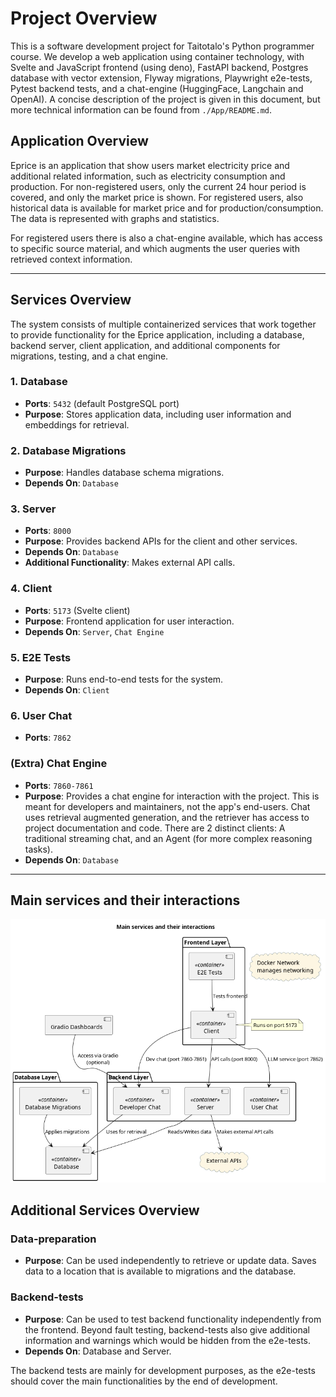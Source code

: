 # Project Overview

This is a software development project for Taitotalo's Python programmer course. We develop a web application using container technology, with Svelte and JavaScript frontend (using deno), FastAPI backend, Postgres database with vector extension, Flyway migrations, Playwright e2e-tests, Pytest backend tests, and a chat-engine (HuggingFace, Langchain and OpenAI). A concise description of the project is given in this document, but more technical information can be found from `./App/README.md`.


## Application Overview

Eprice is an application that show users market electricity price and additional related information, such as electricity consumption and production. For non-registered users, only the current 24 hour period is covered, and only the market price is shown. For registered users, also historical data is available for market price and for production/consumption. The data is represented with graphs and statistics.

For registered users there is also a chat-engine available, which has access to specific source material, and which augments the user queries with retrieved context information. 

---

## Services Overview

The system consists of multiple containerized services that work together to provide functionality for the Eprice application, including a database, backend server, client application, and additional components for migrations, testing, and a chat engine.

### 1. Database
- **Ports**: `5432` (default PostgreSQL port)
- **Purpose**: Stores application data, including user information and embeddings for retrieval.

### 2. Database Migrations
- **Purpose**: Handles database schema migrations.
- **Depends On**: `Database`

### 3. Server
- **Ports**: `8000`
- **Purpose**: Provides backend APIs for the client and other services.
- **Depends On**: `Database`
- **Additional Functionality**: Makes external API calls.

### 4. Client
- **Ports**: `5173` (Svelte client)
- **Purpose**: Frontend application for user interaction.
- **Depends On**: `Server`, `Chat Engine`

### 5. E2E Tests
- **Purpose**: Runs end-to-end tests for the system.
- **Depends On**: `Client`

### 6. User Chat
- **Ports**: `7862`

### (Extra) Chat Engine
- **Ports**: `7860-7861`
- **Purpose**: Provides a chat engine for interaction with the project. This is meant for developers and maintainers, not the app's end-users. Chat uses retrieval augmented generation, and the retriever has access to project documentation and code. There are 2 distinct clients: A traditional streaming chat, and an Agent (for more complex reasoning tasks).
- **Depends On**: `Database`

---

## Main services and their interactions

![Main services and their interactions](./diagrams/images/services_diagram.png)


## Additional Services Overview

### Data-preparation

- **Purpose**: Can be used independently to retrieve or update data. Saves data to a location that is available to migrations and the database.

### Backend-tests

- **Purpose**: Can be used to test backend functionality independently from the frontend. Beyond fault testing, backend-tests also give additional information and warnings which would be hidden from the e2e-tests.
- **Depends On**: Database and Server.

The backend tests are mainly for development purposes, as the e2e-tests should cover the main functionalities by the end of development.
